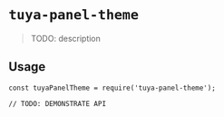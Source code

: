 # `tuya-panel-theme`

> TODO: description

## Usage

```
const tuyaPanelTheme = require('tuya-panel-theme');

// TODO: DEMONSTRATE API
```
